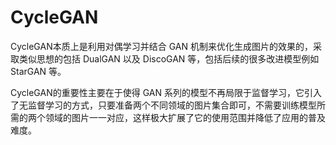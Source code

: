 
# CycleGAN

CycleGAN本质上是利用对偶学习并结合 GAN 机制来优化生成图片的效果的，采取类似思想的包括 DualGAN 以及 DiscoGAN 等，包括后续的很多改进模型例如 StarGAN 等。

CycleGAN的重要性主要在于使得 GAN 系列的模型不再局限于监督学习，它引入了无监督学习的方式，只要准备两个不同领域的图片集合即可，不需要训练模型所需的两个领域的图片一一对应，这样极大扩展了它的使用范围并降低了应用的普及难度。
